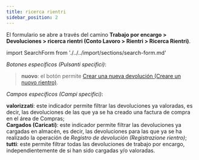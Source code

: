 ```yaml
---
title: ricerca rientri
sidebar_position: 2
---
```


El formulario se abre a través del camino **Trabajo por encargo > Devoluciones > ricerca rientri (Conto Lavoro > Rientri > Ricerca Rientri)**.

import SearchForm from './../../import/sections/search-form.md'

<SearchForm />

*Botones específicos (Pulsanti specifici)*:

> **nuovo**: el botón permite [Crear una nueva devolución (Creare un nuovo rientro)](/docs/subcontractor/subcontractor-returns/insert-returns/new-return).  

*Campos específicos (Campi specifici)*:

**valorizzati**: este indicador permite filtrar las devoluciones ya valoradas, es decir, las devoluciones de las que ya se ha creado una factura de compra en el área de Compras;  
**Cargados (Caricati)**: este indicador permite filtrar las devoluciones ya cargadas en almacén, es decir, las devoluciones para las que ya se ha realizado la operación de *Registro de devolución (Registrazione rientro)*;  
**tutti**: este permite filtrar todas las devoluciones de trabajo por encargo, independientemente de si han sido cargadas y/o valoradas.
